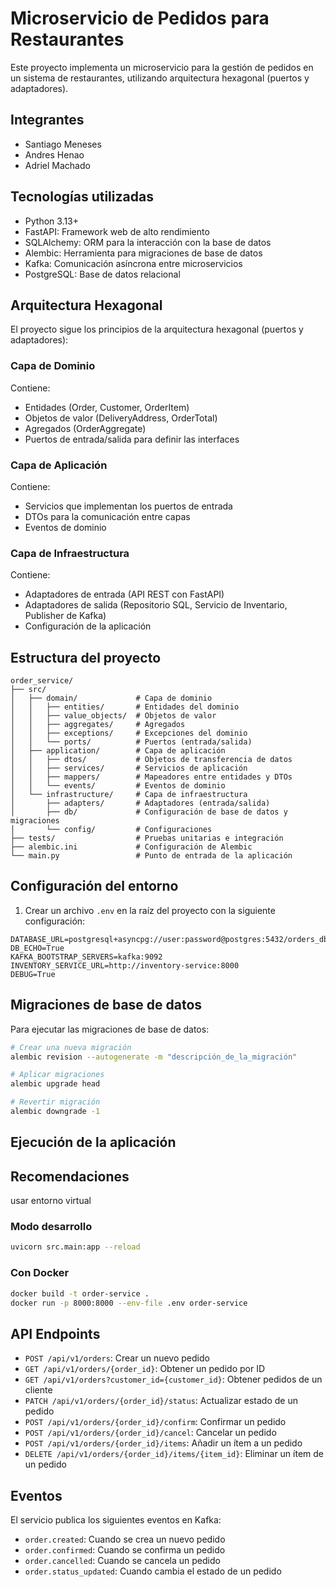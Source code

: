# Microservicio de Pedidos para Restaurantes

Este proyecto implementa un microservicio para la gestión de pedidos en un sistema de restaurantes, utilizando arquitectura hexagonal (puertos y adaptadores).

## Integrantes
- Santiago Meneses
- Andres Henao
- Adriel Machado


## Tecnologías utilizadas

- Python 3.13+
- FastAPI: Framework web de alto rendimiento
- SQLAlchemy: ORM para la interacción con la base de datos
- Alembic: Herramienta para migraciones de base de datos
- Kafka: Comunicación asíncrona entre microservicios
- PostgreSQL: Base de datos relacional

## Arquitectura Hexagonal

El proyecto sigue los principios de la arquitectura hexagonal (puertos y adaptadores):

### Capa de Dominio 

Contiene:
- Entidades (Order, Customer, OrderItem)
- Objetos de valor (DeliveryAddress, OrderTotal)
- Agregados (OrderAggregate)
- Puertos de entrada/salida para definir las interfaces

### Capa de Aplicación

Contiene:
- Servicios que implementan los puertos de entrada
- DTOs para la comunicación entre capas
- Eventos de dominio

### Capa de Infraestructura

Contiene:
- Adaptadores de entrada (API REST con FastAPI)
- Adaptadores de salida (Repositorio SQL, Servicio de Inventario, Publisher de Kafka)
- Configuración de la aplicación

## Estructura del proyecto

```
order_service/
├── src/
│   ├── domain/             # Capa de dominio
│   │   ├── entities/       # Entidades del dominio
│   │   ├── value_objects/  # Objetos de valor
│   │   ├── aggregates/     # Agregados
│   │   ├── exceptions/     # Excepciones del dominio
│   │   └── ports/          # Puertos (entrada/salida)
│   ├── application/        # Capa de aplicación
│   │   ├── dtos/           # Objetos de transferencia de datos
│   │   ├── services/       # Servicios de aplicación
│   │   ├── mappers/        # Mapeadores entre entidades y DTOs
│   │   └── events/         # Eventos de dominio
│   └── infrastructure/     # Capa de infraestructura
│       ├── adapters/       # Adaptadores (entrada/salida)
│       ├── db/             # Configuración de base de datos y migraciones
│       └── config/         # Configuraciones
├── tests/                  # Pruebas unitarias e integración
├── alembic.ini             # Configuración de Alembic
└── main.py                 # Punto de entrada de la aplicación
```

## Configuración del entorno

1. Crear un archivo `.env` en la raíz del proyecto con la siguiente configuración:

```
DATABASE_URL=postgresql+asyncpg://user:password@postgres:5432/orders_db
DB_ECHO=True
KAFKA_BOOTSTRAP_SERVERS=kafka:9092
INVENTORY_SERVICE_URL=http://inventory-service:8000
DEBUG=True
```

## Migraciones de base de datos

Para ejecutar las migraciones de base de datos:

```bash
# Crear una nueva migración
alembic revision --autogenerate -m "descripción_de_la_migración"

# Aplicar migraciones
alembic upgrade head

# Revertir migración
alembic downgrade -1
```

## Ejecución de la aplicación

## Recomendaciones
usar entorno virtual 

### Modo desarrollo

```bash
uvicorn src.main:app --reload
```

### Con Docker

```bash
docker build -t order-service .
docker run -p 8000:8000 --env-file .env order-service
```

## API Endpoints

- `POST /api/v1/orders`: Crear un nuevo pedido
- `GET /api/v1/orders/{order_id}`: Obtener un pedido por ID
- `GET /api/v1/orders?customer_id={customer_id}`: Obtener pedidos de un cliente
- `PATCH /api/v1/orders/{order_id}/status`: Actualizar estado de un pedido
- `POST /api/v1/orders/{order_id}/confirm`: Confirmar un pedido
- `POST /api/v1/orders/{order_id}/cancel`: Cancelar un pedido
- `POST /api/v1/orders/{order_id}/items`: Añadir un ítem a un pedido
- `DELETE /api/v1/orders/{order_id}/items/{item_id}`: Eliminar un ítem de un pedido

## Eventos

El servicio publica los siguientes eventos en Kafka:

- `order.created`: Cuando se crea un nuevo pedido
- `order.confirmed`: Cuando se confirma un pedido
- `order.cancelled`: Cuando se cancela un pedido
- `order.status_updated`: Cuando cambia el estado de un pedido